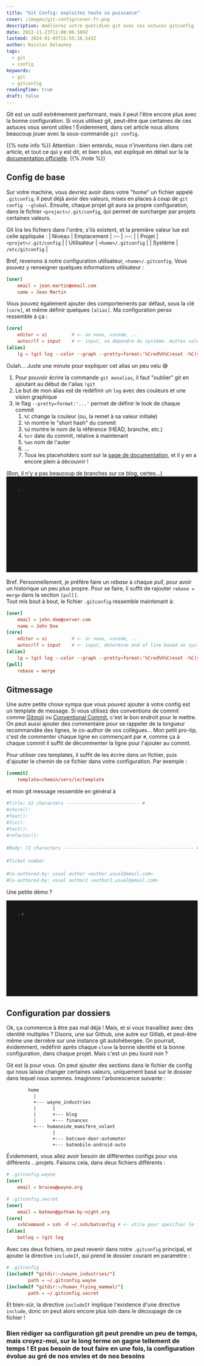```yaml
---
title: "Git Config: exploitez toute sa puissance"
cover: /images/git-config/cover.fr.png
description: Améliorez votre quotidien git avec ces astuces gitconfig
date: 2022-11-23T11:00:00.509Z
lastmod: 2024-01-05T15:55:16.543Z
author: Nicolas Delauney
tags:
  - git
  - config
keywords:
  - git
  - gitconfig
readingTime: true
draft: false
---
```


Git est un outil extrêmement performant, mais il peut l'être encore plus avec la bonne configuration. Si vous utilisez git, peut-être que certaines de ces astuces vous seront utiles ! Évidemment, dans cet article nous allons beaucoup jouer avec la sous-commande `git config`.

{{% note info %}}
Attention : bien entendu, nous n'inventons rien dans cet article, et tout ce qui y est dit, et bien plus, est expliqué en détail sur la la [documentation officielle](https://git-scm.com/docs).
{{% /note %}}

## Config de base
Sur votre machine, vous devriez avoir dans votre "home" un fichier appelé `.gitconfig`. Il peut déjà avoir des valeurs, mises en places à coup de `git config --global`. Ensuite, chaque projet git aura sa propre configuration, dans le fichier `<project>/.git/config`, qui permet de surcharger  par projets certaines valeurs.  

Git lira les fichiers dans l'ordre, s'ils existent, et la première valeur lue est celle appliquée :
| Niveau | Emplacement
| :-- | :--: |
| Projet | `<projet>/.git/config` |
| Utilisateur | `<home>/.gitconfig` |
| Système | `/etc/gitconfig` |

Bref, revenons à notre configuration utilisateur, `<home>/.gitconfig`. Vous pouvez y renseigner quelques informations utilisateur :
```toml
[user]
	email = jean.martin@email.com
	name = Jean Martin
```
Vous pouvez également ajouter des comportements par défaut, sous la clé `[core]`, et même définir quelques `[alias]`. Ma configuration perso ressemble à ça :
```toml
[core]
	editor = vi			# <- ou nano, vscode, ...
	autocrlf = input	# <- input, va dépendre du système. Autres valeurs: true, false
[alias]
	lg = !git log --color --graph --pretty=format:'%Cred%h%Creset -%C(yellow)%d%Creset %s %Cgreen(%cr) %C(bold blue)<%an>%Creset' --abbrev-commit
```
Oulah... Juste une minute pour expliquer cet alias un peu velu 😅
1. Pour pouvoir écrire la commande `git monalias`, il faut "oublier" git en ajoutant au début de l'alias `!git`
2. Le but de mon alias est de redéfinir un `log` avec des couleurs et une vision graphique
3. le flag `--pretty=format:'...'` permet de définir le look de chaque commit
   1. `%C` change la couleur (ou, la remet à sa valeur initiale)
   2. `%h` montre le "short hash" du commit
   3. `%d` montre le nom de la référence (HEAD, branche, etc.)
   4. `%cr` date du commit, relative à maintenant
   5. `%an` nom de l'auter
   6. ...
   7. Tous les placeholders sont sur la [page de documentation][placeholders], et il y en a encore plein à découvrir !

(Bon, il n'y a pas beaucoup de branches sur ce blog, certes...)
![demo git lg](resources/gitlg.gif)

Bref. Personnellement, je préfère faire un _rebase_ à chaque _pull_, pour avoir un historique un peu plus propre. Pour se faire, il suffit de rajouter `rebase = merge` dans la section `[pull]`.  
Tout mis bout à bout, le fichier `.gitconfig` ressemble maintenant à:
```toml
[user]
	email = john.doe@server.com
	name = John Doe
[core]
	editor = vi			# <- or nano, vscode, ...
	autocrlf = input	# <- input, determine end of line based on system. Other values: true, false
[alias]
	lg = !git log --color --graph --pretty=format:'%Cred%h%Creset -%C(yellow)%d%Creset %s %Cgreen(%cr) %C(bold blue)<%an>%Creset' --abbrev-commit
[pull]
	rebase = merge
```

## Gitmessage
Une autre petite chose sympa que vous pouvez ajouter à votre config est un template de message. Si vous utilisez des conventions de commit comme [Gitmoji](https://gitmoji.dev/) ou [Conventional Commit](https://www.conventionalcommits.org/en/v1.0.0/), c'est le bon endroit pour le mettre. On peut aussi ajouter des commentaire pour se rappeler de la longueur recommandée des lignes, le co-author de vos collègues... Mon petit pro-tip, c'est de commenter chaque ligne en commençant par `#`, comme ça à chaque commit il suffit de décommenter la ligne pour l'ajouter au commit.

Pour utiliser ces templates, il suffit de les écrire dans un fichier, puis d'ajouter le chemin de ce fichier dans votre configuration. Par exemple :
```toml
[commit]
	template=chemin/vers/le/template
```
et mon git message ressemble en général à
```toml
#Title: 52 characters --------------------------- #
#chore():
#feat():
#fix():
#test():
#refactor():

#Body: 72 characters ------------------------------------------------ #

#Ticket number

#Co-authored-by: usual author <author.usual@email.com>
#Co-authored-by: usual author2 <author2.usual@email.com>
```

Une petite démo ?

![demo gitcommit](./resources/gitcommit.fr.gif)

## Configuration par dossiers
Ok, ça commence à être pas mal déjà ! Mais, et si vous travailliez avec des identité multiples ? Disons, une sur Github, une autre sur Gitlab, et peut-être même une dernière sur une instance git autohébergée. On pourrait, évidemment, redéfinir après chaque `clone` la bonne identité et la bonne configuration, dans chaque projet. Mais c'est un peu lourd non ?

Git est là pour vous. On peut ajouter des sections dans le fichier de config qui nous laisse changer certaines valeurs, uniquement basé sur le dossier dans lequel nous sommes. Imaginons l'arborescence suivante :
```goat
        home                                                                   
          |
          +--- wayne_industries
          |      |
          |      +--- blog
          |      +--- finances
          +--- humanoide_mamifère_volant
                 |
                 +--- batcave-door-automator
                 +--- batmobile-android-auto
```
Évidemment, vous allez avoir besoin de différentes configs pour vos différents ...projets. Faisons cela, dans deux fichiers différents :

```toml
# .gitconfig.wayne
[user]
	email = brucew@wayne.org
```
```toml
# .gitconfig.secret
[user]
	email = batman@gotham-by-night.org
[core]
	sshCommand = ssh -F ~/.ssh/batconfig # <- utile pour spécifier le fichier à utiliser avec git
[alias]
	batlog = !git log
```

Avec ces deux fichiers, on peut revenir dans notre `.gitconfig` principal, et ajouter la directive `includeIf`, qui prend le dossier courant en paramètre :
```toml
# .gitconfig
[includeIf "gitdir:~/wayne_industries/"]
        path = ~/.gitconfig.wayne
[includeIf "gitdir:~/human_flying_mammal/"]
        path = ~/.gitconfig.secret
```

Et bien-sûr, la directive `includeIf` implique l'existence d'une directive `include`, donc on peut alors encore plus loin dans le découpage de ce fichier !


### Bien rédiger sa configuration git peut prendre un peu de temps, mais croyez-moi, sur le long terme on gagne tellement de temps ! Et pas besoin de tout faire en une fois, la configuration évolue au gré de nos envies et de nos besoins

[placeholders]: https://git-scm.com/docs/pretty-formats#Documentation/pretty-formats.txt-emHem